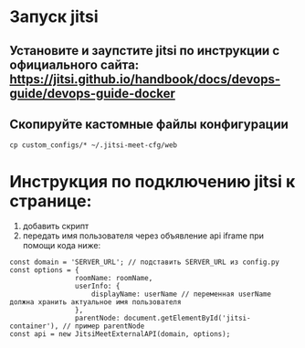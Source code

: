 # Запуск jitsi
## Установите и заупстите jitsi по инструкции с официального сайта: https://jitsi.github.io/handbook/docs/devops-guide/devops-guide-docker
## Скопируйте кастомные файлы конфигурации
```
cp custom_configs/* ~/.jitsi-meet-cfg/web
```

# Инструкция по подключению jitsi к странице:
1. добавить скрипт <script src='https://SERVER_URL/external_api.js'></script>
2. передать имя пользователя через объявление api iframe при помощи кода ниже:
```
const domain = 'SERVER_URL'; // подставить SERVER_URL из config.py
const options = {
                roomName: roomName,
                userInfo: {
                    displayName: userName // переменная userName должна хранить актуальное имя пользователя
                },
                parentNode: document.getElementById('jitsi-container'), // пример parentNode
const api = new JitsiMeetExternalAPI(domain, options);
```
